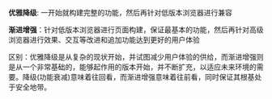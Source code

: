 **优雅降级**: 一开始就构建完整的功能，然后再针对低版本浏览器进行兼容

**渐进增强**：针对低版本浏览器进行页面构建，保证最基本的功能，然后再针对高级浏览器进行效果、交互等改进和追加功能达到更好的用户体验

区别：优雅降级是从复杂的现状开始，并试图减少用户体验的供给，而渐进增强则是从一个非常基础的，能够起作用的版本开始，并不断扩充，以适应未来环境的需要。降级(功能衰减)意味着往回看，而渐进增强意味着往前看，同时保证其根基处于安全地带。

